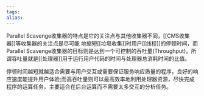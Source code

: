 ```yaml
---
tags: 
alias:
---
```



Parallel Scavenge收集器的特点是它的关注点与其他收集器不同，[[CMS收集器]]等收集器的关注点是尽可能 地缩短[[垃圾收集]]时用户[[线程]]的停顿时间，而Parallel Scavenge收集器的目标则是达到一个可控制的吞吐量(Throughput)。所谓吞吐量就是[[处理器]]用于运行用户代码的时间与处理器总消耗时间的比值。

停顿时间越短就越适合需要与用户交互或需要保证服务响应质量的程序，良好的响应速度能提升用户体验;而高吞吐量则可以最高效率地利用处理器资源，尽快完成程序的运算任务，主要适合在后台运算而不需要太多交互的分析任务。





